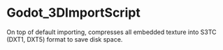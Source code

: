 # Godot_3DImportScript
On top of default importing, compresses all embedded texture into S3TC (DXT1, DXT5) format to save disk space.
